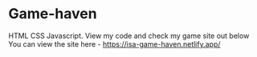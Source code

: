 # Game-haven
HTML CSS Javascript. View my code and check my game site out below
You can view the site here - https://isa-game-haven.netlify.app/
